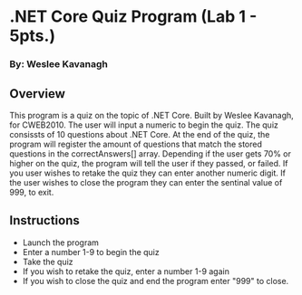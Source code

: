 # .NET Core Quiz Program (Lab 1 - 5pts.)
### By: Weslee Kavanagh

## Overview

This program is a quiz on the topic of .NET Core. Built by Weslee Kavanagh, for CWEB2010. The user will input a numeric to begin the quiz. The quiz consissts of 10 questions about .NET Core. At the end of the quiz, the program will register the amount of questions that match the stored questions in the correctAnswers[] array. Depending if the user gets 70% or higher on the quiz, the program will tell the user if they passed, or failed. If you user wishes to retake the quiz they can enter another numeric digit. If the user wishes to close the program they can enter the sentinal value of 999, to exit. 

## Instructions

* Launch the program 
* Enter a number 1-9 to begin the quiz
* Take the quiz
* If you wish to retake the quiz, enter a number 1-9 again
* If you wish to close the quiz and end the program enter "999" to close.
